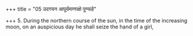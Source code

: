 +++
title = "05 उदगयन आपूर्यमाणपक्षे पुण्याहे"

+++
5. During the northern course of the sun, in the time of the increasing moon, on an auspicious day he shall seize the hand of a girl,

